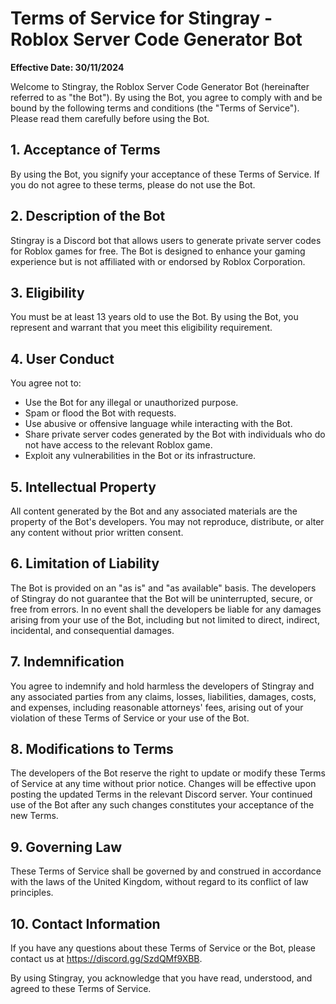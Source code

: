 # Terms of Service for Stingray - Roblox Server Code Generator Bot

**Effective Date: 30/11/2024**

Welcome to Stingray, the Roblox Server Code Generator Bot (hereinafter referred to as "the Bot"). By using the Bot, you agree to comply with and be bound by the following terms and conditions (the "Terms of Service"). Please read them carefully before using the Bot.

## 1. Acceptance of Terms
By using the Bot, you signify your acceptance of these Terms of Service. If you do not agree to these terms, please do not use the Bot.

## 2. Description of the Bot
Stingray is a Discord bot that allows users to generate private server codes for Roblox games for free. The Bot is designed to enhance your gaming experience but is not affiliated with or endorsed by Roblox Corporation.

## 3. Eligibility
You must be at least 13 years old to use the Bot. By using the Bot, you represent and warrant that you meet this eligibility requirement.

## 4. User Conduct
You agree not to:
- Use the Bot for any illegal or unauthorized purpose.
- Spam or flood the Bot with requests.
- Use abusive or offensive language while interacting with the Bot.
- Share private server codes generated by the Bot with individuals who do not have access to the relevant Roblox game.
- Exploit any vulnerabilities in the Bot or its infrastructure.

## 5. Intellectual Property
All content generated by the Bot and any associated materials are the property of the Bot's developers. You may not reproduce, distribute, or alter any content without prior written consent.

## 6. Limitation of Liability
The Bot is provided on an "as is" and "as available" basis. The developers of Stingray do not guarantee that the Bot will be uninterrupted, secure, or free from errors. In no event shall the developers be liable for any damages arising from your use of the Bot, including but not limited to direct, indirect, incidental, and consequential damages.

## 7. Indemnification
You agree to indemnify and hold harmless the developers of Stingray and any associated parties from any claims, losses, liabilities, damages, costs, and expenses, including reasonable attorneys' fees, arising out of your violation of these Terms of Service or your use of the Bot.

## 8. Modifications to Terms
The developers of the Bot reserve the right to update or modify these Terms of Service at any time without prior notice. Changes will be effective upon posting the updated Terms in the relevant Discord server. Your continued use of the Bot after any such changes constitutes your acceptance of the new Terms.

## 9. Governing Law
These Terms of Service shall be governed by and construed in accordance with the laws of the United Kingdom, without regard to its conflict of law principles.

## 10. Contact Information
If you have any questions about these Terms of Service or the Bot, please contact us at https://discord.gg/SzdQMf9XBB.

By using Stingray, you acknowledge that you have read, understood, and agreed to these Terms of Service.
